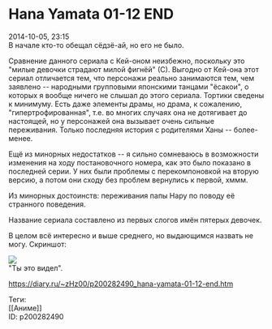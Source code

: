 Hana Yamata 01-12 END
======================

   
 2014-10-05, 23:15   
  В начале кто-то обещал сёдзё-ай, но его не было.   
   
 Сравнение данного сериала с Кей-оном неизбежно, поскольку это "милые девочки страдают милой фигнёй" (С). Выгодно от Кей-она этот сериал отличается тем, что персонажи реально занимаются тем, чем заявлено -- народными групповыми японскими танцами "ёсакои", о которых я вообще ничего не слышал до этого сериала. Тортики сведены к минимуму. Есть даже элементы драмы, но драма, к сожалению, "гипертрофированная", т.е. во многих случаях она не дотягивает до настоящей, но у персонажей она вызывает очень сильные переживания. Только последняя история с родителями Ханы -- более-менее.   
   
 Ещё из минорных недостатков -- я сильно сомневаюсь в возможности изменения на ходу постановочного номера, как это было показано в последней серии. У них были проблемы с перекомпоновкой на вторую версию, а потом они сходу без проблем вернулись к первой, хммм.   
   
 Из минорных достоинств: переживания папы Нару по поводу её странного поведения.   
   
 Название сериала составлено из первых слогов имён пятерых девочек.   
   
 В целом всё интересно и выше среднего, но выдающимся назвать не могу. Скриншот:   
   
   [![](http://s017.radikal.ru/i409/1410/b8/dd420633b68ct.jpg)](http://radikal.ru/fp/92f1943b1a894aa5a854d39af765d058)    
 "Ты это видел".    
    
 <https://diary.ru/~zHz00/p200282490_hana-yamata-01-12-end.htm>   
   
 Теги:   
 [[Аниме]]   
 ID: p200282490